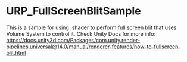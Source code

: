 # URP_FullScreenBlitSample
This is a sample for using .shader to perform full screen blit that uses Volume System to control it.
Check Unity Docs for more info: https://docs.unity3d.com/Packages/com.unity.render-pipelines.universal@14.0/manual/renderer-features/how-to-fullscreen-blit.html
